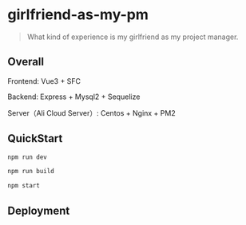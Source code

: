 # girlfriend-as-my-pm

> What kind of experience is my girlfriend as my project manager.

## Overall

Frontend: Vue3 + SFC

Backend: Express + Mysql2 + Sequelize

Server（Ali Cloud Server）: Centos + Nginx + PM2

## QuickStart

```sh
npm run dev

npm run build

npm start
```

## Deployment
